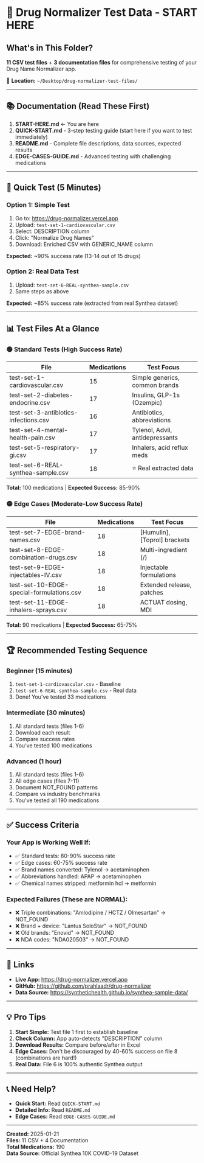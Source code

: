 # 🚀 Drug Normalizer Test Data - START HERE

## What's in This Folder?

**11 CSV test files** + **3 documentation files** for comprehensive testing of your Drug Name Normalizer app.

📁 **Location:** `~/Desktop/drug-normalizer-test-files/`

---

## 📚 Documentation (Read These First)

1. **START-HERE.md** ← You are here
2. **QUICK-START.md** - 3-step testing guide (start here if you want to test immediately)
3. **README.md** - Complete file descriptions, data sources, expected results
4. **EDGE-CASES-GUIDE.md** - Advanced testing with challenging medications

---

## 🎯 Quick Test (5 Minutes)

### Option 1: Simple Test
1. Go to: https://drug-normalizer.vercel.app
2. Upload: `test-set-1-cardiovascular.csv`
3. Select: DESCRIPTION column
4. Click: "Normalize Drug Names"
5. Download: Enriched CSV with GENERIC_NAME column

**Expected:** ~90% success rate (13-14 out of 15 drugs)

### Option 2: Real Data Test
1. Upload: `test-set-6-REAL-synthea-sample.csv`
2. Same steps as above

**Expected:** ~85% success rate (extracted from real Synthea dataset)

---

## 📊 Test Files At a Glance

### 🟢 Standard Tests (High Success Rate)
| File | Medications | Test Focus |
|------|-------------|-----------|
| test-set-1-cardiovascular.csv | 15 | Simple generics, common brands |
| test-set-2-diabetes-endocrine.csv | 17 | Insulins, GLP-1s (Ozempic) |
| test-set-3-antibiotics-infections.csv | 16 | Antibiotics, abbreviations |
| test-set-4-mental-health-pain.csv | 17 | Tylenol, Advil, antidepressants |
| test-set-5-respiratory-gi.csv | 17 | Inhalers, acid reflux meds |
| test-set-6-REAL-synthea-sample.csv | 18 | ⭐ Real extracted data |

**Total:** 100 medications | **Expected Success:** 85-90%

### 🟡 Edge Cases (Moderate-Low Success Rate)
| File | Medications | Test Focus |
|------|-------------|-----------|
| test-set-7-EDGE-brand-names.csv | 18 | [Humulin], [Toprol] brackets |
| test-set-8-EDGE-combination-drugs.csv | 18 | Multi-ingredient (/) |
| test-set-9-EDGE-injectables-IV.csv | 18 | Injectable formulations |
| test-set-10-EDGE-special-formulations.csv | 18 | Extended release, patches |
| test-set-11-EDGE-inhalers-sprays.csv | 18 | ACTUAT dosing, MDI |

**Total:** 90 medications | **Expected Success:** 65-75%

---

## 🏆 Recommended Testing Sequence

### Beginner (15 minutes)
1. `test-set-1-cardiovascular.csv` - Baseline
2. `test-set-6-REAL-synthea-sample.csv` - Real data
3. Done! You've tested 33 medications

### Intermediate (30 minutes)
1. All standard tests (files 1-6)
2. Download each result
3. Compare success rates
4. You've tested 100 medications

### Advanced (1 hour)
1. All standard tests (files 1-6)
2. All edge cases (files 7-11)
3. Document NOT_FOUND patterns
4. Compare vs industry benchmarks
5. You've tested all 190 medications

---

## ✅ Success Criteria

### Your App is Working Well If:
- ✅ Standard tests: 80-90% success rate
- ✅ Edge cases: 60-75% success rate
- ✅ Brand names converted: Tylenol → acetaminophen
- ✅ Abbreviations handled: APAP → acetaminophen
- ✅ Chemical names stripped: metformin hcl → metformin

### Expected Failures (These are NORMAL):
- ❌ Triple combinations: "Amlodipine / HCTZ / Olmesartan" → NOT_FOUND
- ❌ Brand + device: "Lantus SoloStar" → NOT_FOUND
- ❌ Old brands: "Enovid" → NOT_FOUND
- ❌ NDA codes: "NDA020503" → NOT_FOUND

---

## 🔗 Links

- **Live App:** https://drug-normalizer.vercel.app
- **GitHub:** https://github.com/prahlaadr/drug-normalizer
- **Data Source:** https://synthetichealth.github.io/synthea-sample-data/

---

## 💡 Pro Tips

1. **Start Simple:** Test file 1 first to establish baseline
2. **Check Column:** App auto-detects "DESCRIPTION" column
3. **Download Results:** Compare before/after in Excel
4. **Edge Cases:** Don't be discouraged by 40-60% success on file 8 (combinations are hard!)
5. **Real Data:** File 6 is 100% authentic Synthea output

---

## 📞 Need Help?

- **Quick Start:** Read `QUICK-START.md`
- **Detailed Info:** Read `README.md`
- **Edge Cases:** Read `EDGE-CASES-GUIDE.md`

---

**Created:** 2025-01-21  
**Files:** 11 CSV + 4 Documentation  
**Total Medications:** 190  
**Data Source:** Official Synthea 10K COVID-19 Dataset
